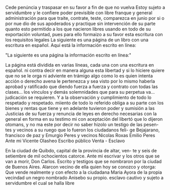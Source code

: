 Cede penúncia y traspasar en su favor a fin de que no vuelva
Estoy sujeto a servidumbre y le confiere poder previsible con libre franque y general administración para que traite, contrate, teste, comparezca en junio por si o por nue
dio de sus apoderados y practique sin intervención de su parte quanto esto permitido a los que nacieron libres usando en todo de su exportación voluntad, pues para ello formaizo a su favor esta escritura con los requisitos legales
La siguiente es una página de un libro con una escritura en español. Aquí está la información escrito en línea:

"La siguiente es una página la información escrito en línea:"

La página está dividida en varias líneas, cada una con una escritura en español.
ni contra decir en manera alguna esta libertad y si lo hiciere quiere que no se le orga ni adviente en trámigo algo como lo es quien intenta acción o derecho avena le pertenezca y sea visto por lo mismo haberla aprobad y ratificado que
diendo fuerza a fuerza y contrato con todas las clases... los vínculos y demás solemnidades que para su perpetua va... judicación se requieren. Y a la observación y cumplimiento de todo lo respetado y respetado.
miiento de todo lo referido obliga a su parte con los bienes y rentas que tiene y en adelante tuvieron poder y sumisión a las Justicias de su fuerza y renuncia de leyes en derecho necesarias con la general en forma en su testimo
mi con aceptación del libertó que lo dijeron otomans, y no ma este por decir no saber hizolo un testigo de las pesen- tes y vecinos a su ruego que lo fueron los ciudadanos feli- ge Bejajarano, francisco de paz y Emurgio Peres y vecinos
Nicolas Roxas
Emilio Peres
Ante mi Vicente Olasheo
Escribo público
Venta - Esclavo

En la ciudad de Quibdo, capital de la provincia de altar, ven- te y seis de setiembre de mil ochocientos catorce. Ante mi escrivar y los otros que se van a morir, Don Carlos.
Escrito y testigos que se nombraron por la ciudad de Buenos Aires. Alarcon vecino de ella quien hoy se conozco y otorga: Que vende realmente y con efecto a la ciudadana Maria Ayora de la propia vecindad un negro nombrado Anisebo su propio.
esclavo cautivo y sujeto a servidumbre el cual se halla libre